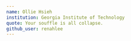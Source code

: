 ```yaml
---
name: Ollie Hsieh
institution: Georgia Institute of Technology
quote: Your souffle is all collapse.
github_user: renahlee
---
```

